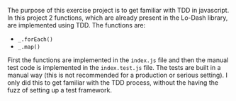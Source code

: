The purpose of this exercise project is to get familiar with TDD in javascript. In this project 2 functions, which are already present in the Lo-Dash library, are implemented using TDD. The functions are:
- `_.forEach()`
- `_.map()`

First the functions are implemented in the `index.js` file and then the manual test code is implemented in the `index.test.js` file. The tests are built in a manual way (this is not recommended for a production or serious setting). I only did this to get familiar with the TDD process, without the having the fuzz of setting up a test framework.

